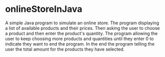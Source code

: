 # onlineStoreInJava
A simple Java program to simulate an online store. 
The program displaying a list of available products and their prices. Then asking the user to choose a product and then enter the product's quantity. The program allowing the user to keep choosing more products and quantities until they enter 0 to indicate they want to end the program. In the end the program telling the user the total amount for the products they have selected.
